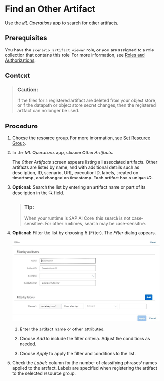 <!-- loioe8597671b4b343cebfa76bbe17982ceb -->

<link rel="stylesheet" type="text/css" href="css/sap-icons.css"/>

# Find an Other Artifact

Use the *ML Operations* app to search for other artifacts.



<a name="loioe8597671b4b343cebfa76bbe17982ceb__prereq_kpg_wm2_crb"/>

## Prerequisites

You have the `scenario_artifact_viewer` role, or you are assigned to a role collection that contains this role. For more information, see [Roles and Authorizations](roles-and-authorizations-4ef8499.md).



## Context

> ### Caution:  
> If the files for a registered artifact are deleted from your object store, or if the datapath or object store secret changes, then the registered artifact can no longer be used.



<a name="loioe8597671b4b343cebfa76bbe17982ceb__steps_ilr_4rh_xrb"/>

## Procedure

1.  Choose the resource group. For more information, see [Set Resource Group](set-resource-group-0c07728.md#loio0c077289f29d4147921fb07ab0f68b7f).

2.  In the *ML Operations* app, choose *Other Artifacts*.

    The *Other Artifacts* screen appears listing all associated artifacts. Other artifacts are listed by name, and with additional details such as description, ID, scenario, URL, execution ID, labels, created on timestamp, and changed on timestamp. Each artifact has a unique *ID*.

3.  **Optional:** Search the list by entering an artifact name or part of its description in the :mag: field.

    > ### Tip:  
    > When your runtime is SAP AI Core, this search is not case-sensitive. For other runtimes, search may be case-sensitive.

4.  **Optional:** Filter the list by choosing <span class="SAP-icons"></span> \(Filter\). The *Filter* dialog appears.

    ![Filter dialog with options to filter by attributes.](images/Image_AIL_Other_Artifacts_Step4_dbf1d87.jpg)

    1.  Enter the artifact name or other attributes.

    2.  Choose *Add* to include the filter criteria. Adjust the conditions as needed.

    3.  Choose *Apply* to apply the filter and conditions to the list.


5.  Check the *Labels* column for the number of classifying phrases/ names applied to the artifact. Labels are specified when registering the artifact to the selected resource group.


